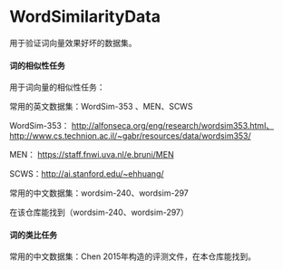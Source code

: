 # WordSimilarityData
用于验证词向量效果好坏的数据集。

#### 词的相似性任务

用于词向量的相似性任务：

常用的英文数据集：WordSim-353 、MEN、SCWS

WordSim-353： http://alfonseca.org/eng/research/wordsim353.html、
              http://www.cs.technion.ac.il/~gabr/resources/data/wordsim353/

MEN： https://staff.fnwi.uva.nl/e.bruni/MEN

SCWS：http://ai.stanford.edu/~ehhuang/

常用的中文数据集：wordsim-240、wordsim-297

在该仓库能找到（wordsim-240、wordsim-297）


#### 词的类比任务

常用的中文数据集：Chen 2015年构造的评测文件，在本仓库能找到。
